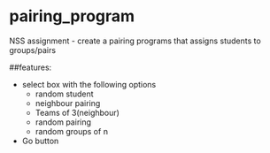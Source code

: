 pairing_program
===============

NSS assignment - create a pairing programs that assigns students to groups/pairs

##features:
- select box with the following options
	- random student 
	- neighbour pairing
	- Teams of 3(neighbour)
	- random pairing
	- random groups of n
- Go button 


